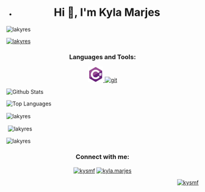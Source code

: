 - <h1 align="center">Hi 👋, I'm Kyla Marjes</h1>
<p align="left"> <img src="https://komarev.com/ghpvc/?username=lakyres&label=Profile%20views&color=0e75b6&style=flat" alt="lakyres" /> </p>


<p align="left"> <a href="https://github.com/ryo-ma/github-profile-trophy"><img src="https://github-profile-trophy.vercel.app/?username=lakyres" alt="lakyres" /></a> </p>


<h3 align="center">Languages and Tools:</h3>
<p align="center"> <a href="https://www.w3schools.com/cs/" target="_blank" rel="noreferrer"> <img src="https://raw.githubusercontent.com/devicons/devicon/master/icons/csharp/csharp-original.svg" alt="csharp" width="40" height="40"/> </a> <a href="https://git-scm.com/" target="_blank" rel="noreferrer"> <img src="https://www.vectorlogo.zone/logos/git-scm/git-scm-icon.svg" alt="git" width="40" height="40"/> </a> </p>

![Github Stats](https://github-readme-stats.vercel.app/api?username=lakyres&count_private=true&show_icons=true&theme=radical)

![Top Languages](https://github-readme-stats.vercel.app/api/top-langs/?username=lakyres&show_icons=true&theme=radical)

<p><img align="center" src="https://github-readme-stats.vercel.app/api/top-langs?username=lakyres&show_icons=true&locale=en&layout=compact" alt="lakyres" /></p>

<p>&nbsp;<img align="center" src="https://github-readme-stats.vercel.app/api?username=lakyres&show_icons=true&locale=en" alt="lakyres" /></p>

<p><img align="center" src="https://github-readme-streak-stats.herokuapp.com/?user=lakyres&" alt="lakyres" /></p>

<h3 align="center">Connect with me:</h3>
<p align="center">
<a href="https://twitter.com/kysmf" target="blank"><img align="center" src="https://raw.githubusercontent.com/rahuldkjain/github-profile-readme-generator/master/src/images/icons/Social/twitter.svg" alt="kysmf" height="30" width="40" /></a>
<a href="https://fb.com/kyla.marjes" target="blank"><img align="center" src="https://raw.githubusercontent.com/rahuldkjain/github-profile-readme-generator/master/src/images/icons/Social/facebook.svg" alt="kyla.marjes" height="30" width="40" /></a>
</p>

<p align="right"> <a href="https://twitter.com/kysmf" target="blank"><img src="https://img.shields.io/twitter/follow/kysmf?logo=twitter&style=for-the-badge" alt="kysmf" /></a> </p>


<!---
lakyres/lakyres is a ✨ special ✨ repository because its `memyselfandi.md` (this file) appears on your GitHub profile.
You can click the Preview link to take a look at your changes.
--->
